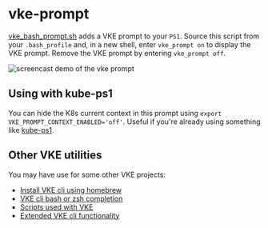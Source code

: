 # vke-prompt
[vke_bash_prompt.sh](vke_bash_prompt.sh) adds a VKE prompt to your `PS1`.
Source this script from your `.bash_profile` and, in a new shell, enter
`vke_prompt on` to display the VKE prompt. Remove the VKE prompt by entering
`vke_prompt off`.

![screencast demo of the vke prompt](https://raw.githubusercontent.com/ali5ter/vke-prompt/master/vke-prompt.gif)

## Using with kube-ps1
You can hide the K8s current context in this prompt using
`export VKE_PROMPT_CONTEXT_ENABLED='off'`. Useful if you're already using
something like [kube-ps1](https://github.com/jonmosco/kube-ps1).

## Other VKE utilities
You may have use for some other VKE projects:
* [Install VKE cli using homebrew](https://github.com/ali5ter/homebrew-vke-cli)
* [VKE cli bash or zsh completion](https://github.com/ali5ter/vke-completion)
* [Scripts used with VKE](https://github.com/ali5ter/vmware_scripts/tree/master/vke)
* [Extended VKE cli functionality](https://github.com/ali5ter/vke-prompt)
